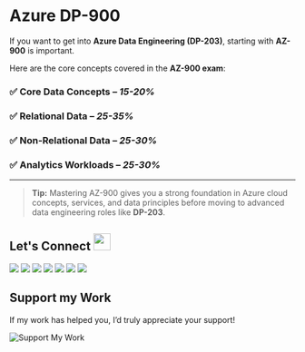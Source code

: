 # Azure DP-900

If you want to get into **Azure Data Engineering (DP-203)**, starting with **AZ-900** is important.

Here are the core concepts covered in the **AZ-900 exam**:

### ✅ Core Data Concepts – *15-20%*

### ✅ Relational Data – *25-35%*

### ✅ Non-Relational Data – *25-30%*

### ✅ Analytics Workloads – *25-30%*

---

> **Tip:** Mastering AZ-900 gives you a strong foundation in Azure cloud concepts, services, and data principles before moving to advanced data engineering roles like **DP-203**.

## Let's Connect <img src="https://github.com/JayantGoel001/JayantGoel001/blob/master/GIF/Handshake.gif" height="30px" style="max-width:100%;">

  <a href="https://www.linkedin.com/in/tajamulkhann/"><img src="https://img.shields.io/badge/linkedin-%230077B5.svg?style=for-the-badge&logo=linkedin&logoColor=white"></a>
  <a href="https://www.instagram.com/tajamulkhann_/" target="_blank"><img src="https://img.shields.io/badge/Instagram-%23E4405F.svg?style=for-the-badge&logo=instagram&logoColor=white"></a>
  <a href="https://medium.com/@tajamulkhan"><img src="https://img.shields.io/badge/Medium-12100E?style=for-the-badge&logo=medium&logoColor=white"></a>
  <a href="https://www.kaggle.com/tajamulkhan"><img src="https://img.shields.io/badge/Kaggle-035a7d?style=for-the-badge&logo=kaggle&logoColor=white"></a>
  <a href="https://www.youtube.com"><img src="https://img.shields.io/badge/YouTube-%23FF0000.svg?style=for-the-badge&logo=YouTube&logoColor=white"></a>
  <a href="https://github.com/tajamulkhann"><img src="https://img.shields.io/badge/Github-12100E?style=for-the-badge&logo=github&logoColor=white"></a>
  <a href="https://substack.com/@tajamulkhan"><img src="https://img.shields.io/badge/Substack-%23006f5c.svg?style=for-the-badge&logo=substack&logoColor=FF6719"></a>

  
## Support my Work  
If my work has helped you, I’d truly appreciate your support!  

![Support My Work](https://github.com/user-attachments/assets/127762f6-edae-4bea-989a-5296cf161ed3)
